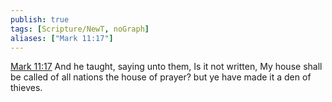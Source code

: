 ```yaml
---
publish: true
tags: [Scripture/NewT, noGraph]
aliases: ["Mark 11:17"]
---
```

[Mark 11:17](https://churchofjesuschrist.org/study/scriptures/nt/mark/11?lang=eng&id=p17#p17) And he taught, saying unto them, Is it not written, My house shall be called of all nations the house of prayer? but ye have made it a den of thieves.
